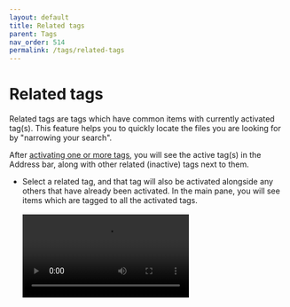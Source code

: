 ```yaml
---
layout: default
title: Related tags
parent: Tags
nav_order: 514
permalink: /tags/related-tags
---
```


# Related tags

Related tags are tags which have common items with currently activated tag(s). This feature helps you to quickly locate the files you are looking for by "narrowing your search".

After [activating one or more tags](/tags/activating-tags), you will see the active tag(s) in the Address bar, along with other related (inactive) tags next to them. 

- Select a related tag, and that tag will also be activated alongside any others that have already been activated. In the main pane, you will see items which are tagged to all the activated tags.<br/><br/>
    <video autoplay loop controls>
    <source src="../img/v1.2-MP4-Related-Tags.mp4" type="video/mp4">
    </video>